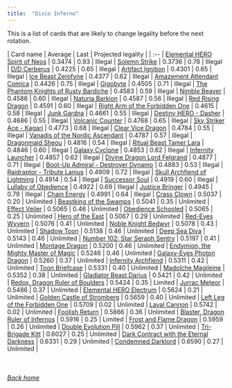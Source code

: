 ```yaml
---
title:  "Disco Inferno"
---
```


This is a list of cards that are likely to change legality before the next rotation.

| Card name | Average | Last | Projected legality |
| :-- |
[Elemental HERO Spirit of Neos](https://db.ygoprodeck.com/card/?search=Elemental%20HERO%20Spirit%20of%20Neos) | 0.3474 | 0.93 | Illegal |
[Solemn Strike](https://db.ygoprodeck.com/card/?search=Solemn%20Strike) | 0.3736 | 0.78 | Illegal |
[D/D Cerberus](https://db.ygoprodeck.com/card/?search=D/D%20Cerberus) | 0.4225 | 0.65 | Illegal |
[Artifact Ignition](https://db.ygoprodeck.com/card/?search=Artifact%20Ignition) | 0.4301 | 0.65 | Illegal |
[Ice Beast Zerofyne](https://db.ygoprodeck.com/card/?search=Ice%20Beast%20Zerofyne) | 0.4377 | 0.62 | Illegal |
[Amazement Attendant Comica](https://db.ygoprodeck.com/card/?search=Amazement%20Attendant%20Comica) | 0.4426 | 0.75 | Illegal |
[Gigobyte](https://db.ygoprodeck.com/card/?search=Gigobyte) | 0.4505 | 0.71 | Illegal |
[The Phantom Knights of Rusty Bardiche](https://db.ygoprodeck.com/card/?search=The%20Phantom%20Knights%20of%20Rusty%20Bardiche) | 0.4583 | 0.59 | Illegal |
[Nimble Beaver](https://db.ygoprodeck.com/card/?search=Nimble%20Beaver) | 0.4586 | 0.60 | Illegal |
[Naturia Barkion](https://db.ygoprodeck.com/card/?search=Naturia%20Barkion) | 0.4587 | 0.56 | Illegal |
[Red Rising Dragon](https://db.ygoprodeck.com/card/?search=Red%20Rising%20Dragon) | 0.4591 | 0.60 | Illegal |
[Right Arm of the Forbidden One](https://db.ygoprodeck.com/card/?search=Right%20Arm%20of%20the%20Forbidden%20One) | 0.4615 | 0.58 | Illegal |
[Junk Gardna](https://db.ygoprodeck.com/card/?search=Junk%20Gardna) | 0.4661 | 0.55 | Illegal |
[Destiny HERO - Dasher](https://db.ygoprodeck.com/card/?search=Destiny%20HERO%20-%20Dasher) | 0.4686 | 0.55 | Illegal |
[Volcanic Counter](https://db.ygoprodeck.com/card/?search=Volcanic%20Counter) | 0.4768 | 0.65 | Illegal |
[Sky Striker Ace - Kagari](https://db.ygoprodeck.com/card/?search=Sky%20Striker%20Ace%20-%20Kagari) | 0.4773 | 0.68 | Illegal |
[Clear Vice Dragon](https://db.ygoprodeck.com/card/?search=Clear%20Vice%20Dragon) | 0.4784 | 0.55 | Illegal |
[Vanadis of the Nordic Ascendant](https://db.ygoprodeck.com/card/?search=Vanadis%20of%20the%20Nordic%20Ascendant) | 0.4787 | 0.57 | Illegal |
[Dragonmaid Sheou](https://db.ygoprodeck.com/card/?search=Dragonmaid%20Sheou) | 0.4816 | 0.54 | Illegal |
[Ritual Beast Tamer Lara](https://db.ygoprodeck.com/card/?search=Ritual%20Beast%20Tamer%20Lara) | 0.4846 | 0.60 | Illegal |
[Galaxy Cyclone](https://db.ygoprodeck.com/card/?search=Galaxy%20Cyclone) | 0.4853 | 0.62 | Illegal |
[Infernity Launcher](https://db.ygoprodeck.com/card/?search=Infernity%20Launcher) | 0.4857 | 0.62 | Illegal |
[Divine Dragon Lord Felgrand](https://db.ygoprodeck.com/card/?search=Divine%20Dragon%20Lord%20Felgrand) | 0.4877 | 0.71 | Illegal |
[Boot-Up Admiral - Destroyer Dynamo](https://db.ygoprodeck.com/card/?search=Boot-Up%20Admiral%20-%20Destroyer%20Dynamo) | 0.4883 | 0.53 | Illegal |
[Raidraptor - Tribute Lanius](https://db.ygoprodeck.com/card/?search=Raidraptor%20-%20Tribute%20Lanius) | 0.4909 | 0.72 | Illegal |
[Skull Archfiend of Lightning](https://db.ygoprodeck.com/card/?search=Skull%20Archfiend%20of%20Lightning) | 0.4914 | 0.54 | Illegal |
[Successor Soul](https://db.ygoprodeck.com/card/?search=Successor%20Soul) | 0.4919 | 0.60 | Illegal |
[Lullaby of Obedience](https://db.ygoprodeck.com/card/?search=Lullaby%20of%20Obedience) | 0.4922 | 0.69 | Illegal |
[Justice Bringer](https://db.ygoprodeck.com/card/?search=Justice%20Bringer) | 0.4945 | 0.79 | Illegal |
[Chain Energy](https://db.ygoprodeck.com/card/?search=Chain%20Energy) | 0.4991 | 0.64 | Illegal |
[Crass Clown](https://db.ygoprodeck.com/card/?search=Crass%20Clown) | 0.5037 | 0.20 | Unlimited |
[Beastking of the Swamps](https://db.ygoprodeck.com/card/?search=Beastking%20of%20the%20Swamps) | 0.5041 | 0.35 | Unlimited |
[Effect Veiler](https://db.ygoprodeck.com/card/?search=Effect%20Veiler) | 0.5065 | 0.46 | Unlimited |
[Obedience Schooled](https://db.ygoprodeck.com/card/?search=Obedience%20Schooled) | 0.5065 | 0.25 | Unlimited |
[Hero of the East](https://db.ygoprodeck.com/card/?search=Hero%20of%20the%20East) | 0.5067 | 0.29 | Unlimited |
[Red-Eyes Wyvern](https://db.ygoprodeck.com/card/?search=Red-Eyes%20Wyvern) | 0.5076 | 0.41 | Unlimited |
[Noble Knight Bedwyr](https://db.ygoprodeck.com/card/?search=Noble%20Knight%20Bedwyr) | 0.5078 | 0.43 | Unlimited |
[Shadow Toon](https://db.ygoprodeck.com/card/?search=Shadow%20Toon) | 0.5138 | 0.46 | Unlimited |
[Deep Sea Diva](https://db.ygoprodeck.com/card/?search=Deep%20Sea%20Diva) | 0.5143 | 0.46 | Unlimited |
[Number 102: Star Seraph Sentry](https://db.ygoprodeck.com/card/?search=Number%20102:%20Star%20Seraph%20Sentry) | 0.5197 | 0.41 | Unlimited |
[Montage Dragon](https://db.ygoprodeck.com/card/?search=Montage%20Dragon) | 0.5200 | 0.46 | Unlimited |
[Endymion, the Mighty Master of Magic](https://db.ygoprodeck.com/card/?search=Endymion,%20the%20Mighty%20Master%20of%20Magic) | 0.5246 | 0.46 | Unlimited |
[Galaxy-Eyes Photon Dragon](https://db.ygoprodeck.com/card/?search=Galaxy-Eyes%20Photon%20Dragon) | 0.5260 | 0.37 | Unlimited |
[Infernity Archfiend](https://db.ygoprodeck.com/card/?search=Infernity%20Archfiend) | 0.5311 | 0.42 | Unlimited |
[Toon Briefcase](https://db.ygoprodeck.com/card/?search=Toon%20Briefcase) | 0.5331 | 0.40 | Unlimited |
[Madolche Magileine](https://db.ygoprodeck.com/card/?search=Madolche%20Magileine) | 0.5352 | 0.38 | Unlimited |
[Gladiator Beast Darius](https://db.ygoprodeck.com/card/?search=Gladiator%20Beast%20Darius) | 0.5421 | 0.42 | Unlimited |
[Redox, Dragon Ruler of Boulders](https://db.ygoprodeck.com/card/?search=Redox,%20Dragon%20Ruler%20of%20Boulders) | 0.5424 | 0.35 | Limited |
[Jurrac Meteor](https://db.ygoprodeck.com/card/?search=Jurrac%20Meteor) | 0.5486 | 0.37 | Unlimited |
[Elemental HERO Electrum](https://db.ygoprodeck.com/card/?search=Elemental%20HERO%20Electrum) | 0.5624 | 0.21 | Unlimited |
[Golden Castle of Stromberg](https://db.ygoprodeck.com/card/?search=Golden%20Castle%20of%20Stromberg) | 0.5659 | 0.40 | Unlimited |
[Left Leg of the Forbidden One](https://db.ygoprodeck.com/card/?search=Left%20Leg%20of%20the%20Forbidden%20One) | 0.5709 | 0.02 | Unlimited |
[Laval Cannon](https://db.ygoprodeck.com/card/?search=Laval%20Cannon) | 0.5742 | 0.02 | Unlimited |
[Foolish Return](https://db.ygoprodeck.com/card/?search=Foolish%20Return) | 0.5866 | 0.36 | Unlimited |
[Blaster, Dragon Ruler of Infernos](https://db.ygoprodeck.com/card/?search=Blaster,%20Dragon%20Ruler%20of%20Infernos) | 0.5916 | 0.25 | Limited |
[Frost and Flame Dragon](https://db.ygoprodeck.com/card/?search=Frost%20and%20Flame%20Dragon) | 0.5959 | 0.26 | Unlimited |
[Double Evolution Pill](https://db.ygoprodeck.com/card/?search=Double%20Evolution%20Pill) | 0.5962 | 0.37 | Unlimited |
[Tri-Brigade Kitt](https://db.ygoprodeck.com/card/?search=Tri-Brigade%20Kitt) | 0.6027 | 0.25 | Unlimited |
[Dark Contract with the Eternal Darkness](https://db.ygoprodeck.com/card/?search=Dark%20Contract%20with%20the%20Eternal%20Darkness) | 0.6331 | 0.29 | Unlimited |
[Condemned Darklord](https://db.ygoprodeck.com/card/?search=Condemned%20Darklord) | 0.6590 | 0.27 | Unlimited |

<br>

###### [Back home](index)